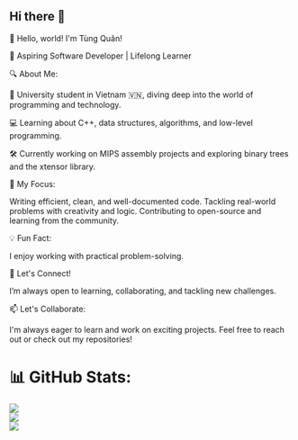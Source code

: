 ## Hi there 👋

👋 Hello, world! I'm Tùng Quân!

🚀 Aspiring Software Developer | Lifelong Learner

🔍 About Me:

🌟 University student in Vietnam 🇻🇳, diving deep into the world of programming and technology.

💻 Learning about C++, data structures, algorithms, and low-level programming.

🛠 Currently working on MIPS assembly projects and exploring binary trees and the xtensor library.

🎯 My Focus:

Writing efficient, clean, and well-documented code.
Tackling real-world problems with creativity and logic.
Contributing to open-source and learning from the community.

💡 Fun Fact:

I enjoy working with practical problem-solving.

🚀 Let's Connect!

I’m always open to learning, collaborating, and tackling new challenges.

📫 Let's Collaborate:

I'm always eager to learn and work on exciting projects. Feel free to reach out or check out my repositories!



# 📊 GitHub Stats:
![](https://github-readme-stats.vercel.app/api?username=BeforeLights&theme=midnight-purple&hide_border=false&include_all_commits=false&count_private=false)<br/>
![](https://github-readme-streak-stats.herokuapp.com/?user=BeforeLights&theme=midnight-purple&hide_border=false)<br/>
![](https://github-readme-stats.vercel.app/api/top-langs/?username=BeforeLights&theme=midnight-purple&hide_border=false&include_all_commits=false&count_private=false&layout=compact)

